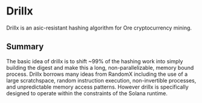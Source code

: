 # Drillx

Drillx is an asic-resistant hashing algorithm for Ore cryptocurrency mining.

## Summary
The basic idea of drillx is to shift ~99% of the hashing work into simply building the digest and make this a long, non-parallelizable, memory bound process. Drillx borrows many ideas from RandomX including the use of a large scratchspace, random instruction execution, non-invertible processes, and unpredictable memory access patterns. However drillx is specifically designed to operate within the constraints of the Solana runtime.
